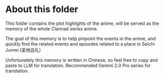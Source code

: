 # About this folder

This folder contains the plot highlights of the anime, will be served as the memory of the whole Clannad series anime.

The goal of this memory is to help pinpoint the events in the anime, and quickly find the related events and episodes related to a place in Seichi Junrei (圣地巡礼)

Unfortunately this memory is written in Chinese, so feel free to copy and paste to LLM for translation. Recommended Gemini 2.0 Pro series for translation.


